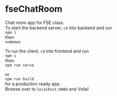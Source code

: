 # fseChatRoom
Chat room app for FSE class.  
To start the backend server, `cd` into backend and run  
` npm i `   
then   
`nodemon`  


To run the client, `cd` into frontend and run  
`npm i`  
then  
`npm run serve  `

or  
`npm run build`  
for a production ready app.  
Browse over to `localhost:8080` and Voila!
